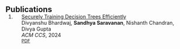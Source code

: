 <h2 id="publications" style="margin: 2px 0px -15px;">Publications</h2>

<div class="publications">
<ol class="bibliography">

<li>
<div class="pub-row">
  <div class="col-sm-9" style="position: relative;padding-right: 15px;padding-left: 20px;">
    <div class="title"><a href="https://eprint.iacr.org/2024/1077">Securely Training Decision Trees Efficiently</a></div>
    <div class="author">Divyanshu Bhardwaj, <strong>Sandhya Saravanan</strong>, Nishanth Chandran, Divya Gupta</div>
    <div class="periodical"><em>ACM CCS</em>, 2024</div>
    <div class="links">
      <a href="https://eprint.iacr.org/2024/1077" class="btn btn-sm z-depth-0" role="button" target="_blank" style="font-size:12px;">PDF</a>
      <!-- <strong><i style="color:#e74d3c">Oral Presentation</i></strong> -->
    </div>
  </div>
</div>
</li>
  
<br>

</ol>
</div>
